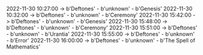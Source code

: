 2022-11-30 10:27:00 -> b'Deftones' - b'unknown' - b'Genesis'
2022-11-30 10:32:00 -> b'Deftones' - b'unknown' - b'Ceremony'
2022-11-30 15:42:00 -> b'Deftones' - b'unknown' - b'Genesis'
2022-11-30 15:48:00 -> b'Deftones' - b'unknown' - b'Ceremony'
2022-11-30 15:51:00 -> b'Deftones' - b'unknown' - b'Urantia'
2022-11-30 15:55:00 -> b'Deftones' - b'unknown' - b'Error'
2022-11-30 16:00:00 -> b'Deftones' - b'unknown' - b'The Spell of Mathematics'
